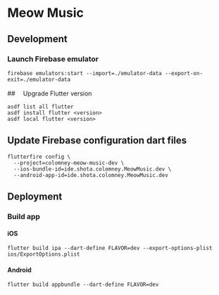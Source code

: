 # Meow Music

## Development

### Launch Firebase emulator

```shell
firebase emulators:start --import=./emulator-data --export-on-exit=./emulator-data
```

##　 Upgrade Flutter version

```shell
asdf list all flutter
asdf install flutter <version>
asdf local flutter <version>
```

## Update Firebase configuration dart files

```shell
flutterfire config \
  --project=colomney-meow-music-dev \
  --ios-bundle-id=ide.shota.colomney.MeowMusic.dev \
  --android-app-id=ide.shota.colomney.MeowMusic.dev
```

## Deployment

### Build app

#### iOS

```shell
flutter build ipa --dart-define FLAVOR=dev --export-options-plist ios/ExportOptions.plist
```

#### Android

```shell
flutter build appbundle --dart-define FLAVOR=dev
```

